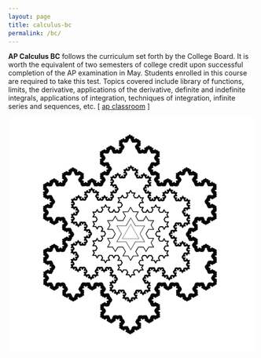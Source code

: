 ```yaml
---
layout: page
title: calculus-bc
permalink: /bc/
---
```


<b>AP Calculus BC</b> follows the curriculum set forth by the College Board. It is worth the equivalent of two semesters of college credit upon successful completion of the AP examination in May. Students enrolled in this course are required to take this test. Topics covered include library of functions, limits, the derivative, applications of the derivative, definite and indefinite integrals, applications of integration, techniques of integration, infinite series and sequences, etc. [ <a href="https://myap.collegeboard.org/login" target="_blank">ap classroom</a> ]

<p align="center"> <img src="/d-img/koch.png"> </p>